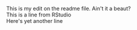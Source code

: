 This is my edit on the readme file. Ain't it a beaut?  
This is a line from RStudio  
Here's yet another line